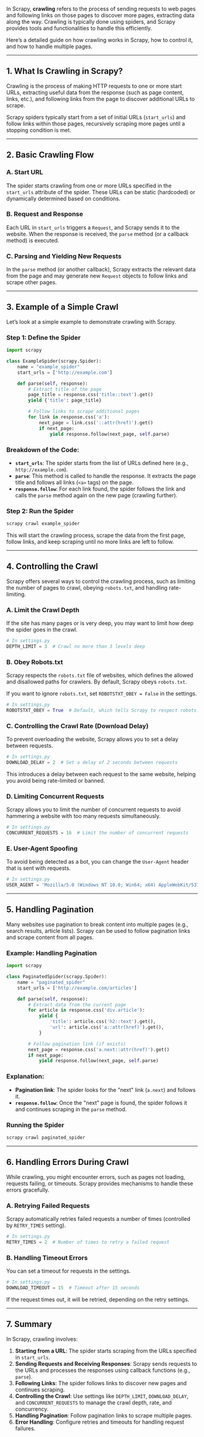 In Scrapy, **crawling** refers to the process of sending requests to web pages and following links on those pages to discover more pages, extracting data along the way. Crawling is typically done using spiders, and Scrapy provides tools and functionalities to handle this efficiently.

Here’s a detailed guide on how crawling works in Scrapy, how to control it, and how to handle multiple pages.

---

## 1. **What Is Crawling in Scrapy?**

Crawling is the process of making HTTP requests to one or more start URLs, extracting useful data from the response (such as page content, links, etc.), and following links from the page to discover additional URLs to scrape.

Scrapy spiders typically start from a set of initial URLs (`start_urls`) and follow links within those pages, recursively scraping more pages until a stopping condition is met.

---

## 2. **Basic Crawling Flow**

### A. **Start URL**

The spider starts crawling from one or more URLs specified in the `start_urls` attribute of the spider. These URLs can be static (hardcoded) or dynamically determined based on conditions.

### B. **Request and Response**

Each URL in `start_urls` triggers a `Request`, and Scrapy sends it to the website. When the response is received, the `parse` method (or a callback method) is executed.

### C. **Parsing and Yielding New Requests**

In the `parse` method (or another callback), Scrapy extracts the relevant data from the page and may generate new `Request` objects to follow links and scrape other pages.

---

## 3. **Example of a Simple Crawl**

Let’s look at a simple example to demonstrate crawling with Scrapy.

### Step 1: Define the Spider

```python
import scrapy

class ExampleSpider(scrapy.Spider):
    name = "example_spider"
    start_urls = ['http://example.com']

    def parse(self, response):
        # Extract title of the page
        page_title = response.css('title::text').get()
        yield {'title': page_title}

        # Follow links to scrape additional pages
        for link in response.css('a'):
            next_page = link.css('::attr(href)').get()
            if next_page:
                yield response.follow(next_page, self.parse)
```

### Breakdown of the Code:

- **`start_urls`**: The spider starts from the list of URLs defined here (e.g., `http://example.com`).
- **`parse`**: This method is called to handle the response. It extracts the page title and follows all links (`<a>` tags) on the page.
- **`response.follow`**: For each link found, the spider follows the link and calls the `parse` method again on the new page (crawling further).

### Step 2: Run the Spider

```bash
scrapy crawl example_spider
```

This will start the crawling process, scrape the data from the first page, follow links, and keep scraping until no more links are left to follow.

---

## 4. **Controlling the Crawl**

Scrapy offers several ways to control the crawling process, such as limiting the number of pages to crawl, obeying `robots.txt`, and handling rate-limiting.

### A. **Limit the Crawl Depth**

If the site has many pages or is very deep, you may want to limit how deep the spider goes in the crawl.

```python
# In settings.py
DEPTH_LIMIT = 3  # Crawl no more than 3 levels deep
```

### B. **Obey Robots.txt**

Scrapy respects the `robots.txt` file of websites, which defines the allowed and disallowed paths for crawlers. By default, Scrapy obeys `robots.txt`.

If you want to ignore `robots.txt`, set `ROBOTSTXT_OBEY = False` in the settings.

```python
# In settings.py
ROBOTSTXT_OBEY = True  # Default, which tells Scrapy to respect robots.txt
```

### C. **Controlling the Crawl Rate (Download Delay)**

To prevent overloading the website, Scrapy allows you to set a delay between requests.

```python
# In settings.py
DOWNLOAD_DELAY = 2  # Set a delay of 2 seconds between requests
```

This introduces a delay between each request to the same website, helping you avoid being rate-limited or banned.

### D. **Limiting Concurrent Requests**

Scrapy allows you to limit the number of concurrent requests to avoid hammering a website with too many requests simultaneously.

```python
# In settings.py
CONCURRENT_REQUESTS = 16  # Limit the number of concurrent requests
```

### E. **User-Agent Spoofing**

To avoid being detected as a bot, you can change the `User-Agent` header that is sent with requests.

```python
# In settings.py
USER_AGENT = 'Mozilla/5.0 (Windows NT 10.0; Win64; x64) AppleWebKit/537.36 (KHTML, like Gecko) Chrome/91.0.4472.124 Safari/537.36'
```

---

## 5. **Handling Pagination**

Many websites use pagination to break content into multiple pages (e.g., search results, article lists). Scrapy can be used to follow pagination links and scrape content from all pages.

### Example: Handling Pagination

```python
import scrapy

class PaginatedSpider(scrapy.Spider):
    name = "paginated_spider"
    start_urls = ['http://example.com/articles']

    def parse(self, response):
        # Extract data from the current page
        for article in response.css('div.article'):
            yield {
                'title': article.css('h2::text').get(),
                'url': article.css('a::attr(href)').get(),
            }

        # Follow pagination link (if exists)
        next_page = response.css('a.next::attr(href)').get()
        if next_page:
            yield response.follow(next_page, self.parse)
```

### Explanation:

- **Pagination link**: The spider looks for the "next" link (`a.next`) and follows it.
- **`response.follow`**: Once the "next" page is found, the spider follows it and continues scraping in the `parse` method.

### Running the Spider

```bash
scrapy crawl paginated_spider
```

---

## 6. **Handling Errors During Crawl**

While crawling, you might encounter errors, such as pages not loading, requests failing, or timeouts. Scrapy provides mechanisms to handle these errors gracefully.

### A. **Retrying Failed Requests**

Scrapy automatically retries failed requests a number of times (controlled by `RETRY_TIMES` setting).

```python
# In settings.py
RETRY_TIMES = 2  # Number of times to retry a failed request
```

### B. **Handling Timeout Errors**

You can set a timeout for requests in the settings.

```python
# In settings.py
DOWNLOAD_TIMEOUT = 15  # Timeout after 15 seconds
```

If the request times out, it will be retried, depending on the retry settings.

---

## 7. **Summary**

In Scrapy, crawling involves:

1. **Starting from a URL**: The spider starts scraping from the URLs specified in `start_urls`.
2. **Sending Requests and Receiving Responses**: Scrapy sends requests to the URLs and processes the responses using callback functions (e.g., `parse`).
3. **Following Links**: The spider follows links to discover new pages and continues scraping.
4. **Controlling the Crawl**: Use settings like `DEPTH_LIMIT`, `DOWNLOAD_DELAY`, and `CONCURRENT_REQUESTS` to manage the crawl depth, rate, and concurrency.
5. **Handling Pagination**: Follow pagination links to scrape multiple pages.
6. **Error Handling**: Configure retries and timeouts for handling request failures.

